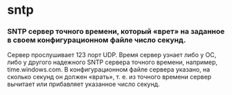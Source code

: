 # sntp

### SNTP сервер точного времени, который «врет» на заданное в своем конфигурационном файле число секунд. 

Сервер прослушивает 123 порт UDP. Время сервер узнает либо у ОС, либо у другого надежного SNTP сервера точного времени, например, time.windows.com. В конфигурационном файле сервера указано, на сколько секунд он должен «врать», т. е. из точного времени сервер вычитает или прибавляет указанное число секунд.